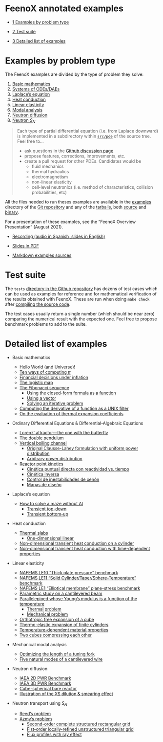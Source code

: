 # FeenoX annotated examples

- [<span class="toc-section-number">1</span> Examples by problem type][]
- [<span class="toc-section-number">2</span> Test suite][]
- [<span class="toc-section-number">3</span> Detailed list of
  examples][]

  [<span class="toc-section-number">1</span> Examples by problem type]: #examples-by-problem-type
  [<span class="toc-section-number">2</span> Test suite]: #test-suite
  [<span class="toc-section-number">3</span> Detailed list of examples]:
    #detailed-list-of-examples

# Examples by problem type

The FeenoX examples are divided by the type of problem they solve:

1.  [Basic mathematics][]
2.  [Systems of ODEs/DAEs][]
3.  [Laplace’s equation][]
4.  [Heat conduction][]
5.  [Linear elasticity][]
6.  [Modal analysis][]
7.  [Neutron diffusion][]
8.  [Neutron $S_N$][]

> Each type of partial differential equation (i.e. from Laplace
> downward) is implemented in a subdirectory within [`src/pde`][] of the
> source tree. Feel free to…
>
> - ask questions in the [Github discussion page][]
> - propose features, corrections, improvements, etc.
> - create a pull request for other PDEs. Candidates would be
>   - fluid mechanics
>   - thermal hydraulics
>   - electromagnetism
>   - non-linear elasticity
>   - cell-level neutronics (i.e. method of characteristics, collision
>     probabilities, etc)

All the files needed to run theses examples are available in the
[examples][] directory of the [Git repository][] and any of the
[tarballs][], both [source][] and [binary][].

For a presentation of these examples, see the “FeenoX Overview
Presentation” (August 2021).

- [Recording (audio in Spanish, slides in English)][]
- [Slides in PDF][]
- [Markdown examples sources][]

  [Basic mathematics]: basic.md
  [Systems of ODEs/DAEs]: daes.md
  [Laplace’s equation]: laplace.md
  [Heat conduction]: thermal.md
  [Linear elasticity]: mechanical.md
  [Modal analysis]: modal.md
  [Neutron diffusion]: neutron_diffusion.md
  [Neutron $S_N$]: neutron_sn.md
  [`src/pde`]: https://github.com/seamplex/feenox/tree/main/src/pdes
  [Github discussion page]: https://github.com/seamplex/feenox/discussions
  [examples]: https://github.com/seamplex/feenox/tree/main/examples
  [Git repository]: https://github.com/seamplex/feenox
  [tarballs]: https://www.seamplex.com/feenox/download.html
  [source]: https://www.seamplex.com/feenox/dist/src
  [binary]: https://www.seamplex.com/feenox/dist/linux
  [Recording (audio in Spanish, slides in English)]: https://youtu.be/-RJ5qn7E9uE
  [Slides in PDF]: https://www.seamplex.com/feenox/doc/2021-feenox.pdf
  [Markdown examples sources]: https://github.com/gtheler/2021-presentation

# Test suite

The `tests` [directory in the Github repository][] has dozens of test
cases which can be used as examples for reference and for mathematical
verification of the results obtained with FeenoX. These are run when
doing `make check` after [compiling the source code][].

The test cases usually return a single number (which should be near
zero) comparing the numerical result with the expected one. Feel free to
propose benchmark problems to add to the suite.

  [directory in the Github repository]: https://github.com/seamplex/feenox/tree/main/tests
  [compiling the source code]: ../doc/compile.md

# Detailed list of examples

- Basic mathematics
  - [Hello World (and Universe)!][]
  - [Ten ways of computing *π*][]
  - [Financial decisions under inflation][]
  - [The logistic map][]
  - [The Fibonacci sequence][]
    - [Using the closed-form formula as a function][]
    - [Using a vector][]
    - [Solving an iterative problem][]
  - [Computing the derivative of a function as a UNIX filter][]
  - [On the evaluation of thermal expansion coefficients][]
- Ordinary Differential Equations & Differential-Algebraic Equations
  - [Lorenz’ attractor—the one with the butterfly][]
  - [The double pendulum][]
  - [Vertical boiling channel][]
    - [Original Clausse-Lahey formulation with uniform power
      distribution][]
    - [Arbitrary power distribution][]
  - [Reactor point kinetics][]
    - [Cinética puntual directa con reactividad vs. tiempo][]
    - [Cinética inversa][]
    - [Control de inestabilidades de xenón][]
    - [Mapas de diseño][]
- Laplace’s equation
  - [How to solve a maze without AI][]
    - [Transient top-down][]
    - [Transient bottom-up][]
- Heat conduction
  - [Thermal slabs][]
    - [One-dimensional linear][]
  - [Non-dimensional transient heat conduction on a cylinder][]
  - [Non-dimensional transient heat conduction with time-dependent
    properties][]
- Linear elasticity
  - [NAFEMS LE10 “Thick plate pressure” benchmark][]
  - [NAFEMS LE11 “Solid Cylinder/Taper/Sphere-Temperature” benchmark][]
  - [NAFEMS LE1 “Elliptical membrane” plane-stress benchmark][]
  - [Parametric study on a cantilevered beam][]
  - [Parallelepiped whose Young’s modulus is a function of the
    temperature][]
    - [Thermal problem][]
    - [Mechanical problem][]
  - [Orthotropic free expansion of a cube][]
  - [Thermo-elastic expansion of finite cylinders][]
  - [Temperature-dependent material properties][]
  - [Two cubes compressing each other][]
- Mechanical modal analysis
  - [Optimizing the length of a tuning fork][]
  - [Five natural modes of a cantilevered wire][]
- Neutron diffusion
  - [IAEA 2D PWR Benchmark][]
  - [IAEA 3D PWR Benchmark][]
  - [Cube-spherical bare reactor][]
  - [Illustration of the XS dilution & smearing effect][]
- Neutron transport using $S_N$
  - [Reed’s problem][]
  - [Azmy’s problem][]
    - [Second-order complete structured rectangular grid][]
    - [Fist-order locally-refined unstructured triangular grid][]
    - [Flux profiles with ray effect][]

  [Hello World (and Universe)!]: https://seamplex.com/feenox/examples/basic.html#hello-world-and-universe
  [Ten ways of computing *π*]: https://seamplex.com/feenox/examples/basic.html#ten-ways-of-computing-pi
  [Financial decisions under inflation]: https://seamplex.com/feenox/examples/basic.html#financial-decisions-under-inflation
  [The logistic map]: https://seamplex.com/feenox/examples/basic.html#the-logistic-map
  [The Fibonacci sequence]: https://seamplex.com/feenox/examples/basic.html#the-fibonacci-sequence
  [Using the closed-form formula as a function]: https://seamplex.com/feenox/examples/basic.html#using-the-closed-form-formula-as-a-function
  [Using a vector]: https://seamplex.com/feenox/examples/basic.html#using-a-vector
  [Solving an iterative problem]: https://seamplex.com/feenox/examples/basic.html#solving-an-iterative-problem
  [Computing the derivative of a function as a UNIX filter]: https://seamplex.com/feenox/examples/basic.html#computing-the-derivative-of-a-function-as-a-unix-filter
  [On the evaluation of thermal expansion coefficients]: https://seamplex.com/feenox/examples/basic.html#on-the-evaluation-of-thermal-expansion-coefficients
  [Lorenz’ attractor—the one with the butterfly]: https://seamplex.com/feenox/examples/daes.html#lorenz-attractorthe-one-with-the-butterfly
  [The double pendulum]: https://seamplex.com/feenox/examples/daes.html#the-double-pendulum
  [Vertical boiling channel]: https://seamplex.com/feenox/examples/daes.html#vertical-boiling-channel
  [Original Clausse-Lahey formulation with uniform power distribution]: https://seamplex.com/feenox/examples/daes.html#original-clausse-lahey-formulation-with-uniform-power-distribution
  [Arbitrary power distribution]: https://seamplex.com/feenox/examples/daes.html#arbitrary-power-distribution
  [Reactor point kinetics]: https://seamplex.com/feenox/examples/daes.html#reactor-point-kinetics
  [Cinética puntual directa con reactividad vs. tiempo]: https://seamplex.com/feenox/examples/daes.html#cinética-puntual-directa-con-reactividad-vs.-tiempo
  [Cinética inversa]: https://seamplex.com/feenox/examples/daes.html#cinética-inversa
  [Control de inestabilidades de xenón]: https://seamplex.com/feenox/examples/daes.html#control-de-inestabilidades-de-xenón
  [Mapas de diseño]: https://seamplex.com/feenox/examples/daes.html#mapas-de-diseño
  [How to solve a maze without AI]: https://seamplex.com/feenox/examples/laplace.html#how-to-solve-a-maze-without-ai
  [Transient top-down]: https://seamplex.com/feenox/examples/laplace.html#transient-top-down
  [Transient bottom-up]: https://seamplex.com/feenox/examples/laplace.html#transient-bottom-up
  [Thermal slabs]: https://seamplex.com/feenox/examples/thermal.html#thermal-slabs
  [One-dimensional linear]: https://seamplex.com/feenox/examples/thermal.html#one-dimensional-linear
  [Non-dimensional transient heat conduction on a cylinder]: https://seamplex.com/feenox/examples/thermal.html#non-dimensional-transient-heat-conduction-on-a-cylinder
  [Non-dimensional transient heat conduction with time-dependent properties]:
    https://seamplex.com/feenox/examples/thermal.html#non-dimensional-transient-heat-conduction-with-time-dependent-properties
  [NAFEMS LE10 “Thick plate pressure” benchmark]: https://seamplex.com/feenox/examples/mechanical.html#nafems-le10-thick-plate-pressure-benchmark
  [NAFEMS LE11 “Solid Cylinder/Taper/Sphere-Temperature” benchmark]: https://seamplex.com/feenox/examples/mechanical.html#nafems-le11-solid-cylindertapersphere-temperature-benchmark
  [NAFEMS LE1 “Elliptical membrane” plane-stress benchmark]: https://seamplex.com/feenox/examples/mechanical.html#nafems-le1-elliptical-membrane-plane-stress-benchmark
  [Parametric study on a cantilevered beam]: https://seamplex.com/feenox/examples/mechanical.html#parametric-study-on-a-cantilevered-beam
  [Parallelepiped whose Young’s modulus is a function of the temperature]:
    https://seamplex.com/feenox/examples/mechanical.html#parallelepiped-whose-youngs-modulus-is-a-function-of-the-temperature
  [Thermal problem]: https://seamplex.com/feenox/examples/mechanical.html#thermal-problem
  [Mechanical problem]: https://seamplex.com/feenox/examples/mechanical.html#mechanical-problem
  [Orthotropic free expansion of a cube]: https://seamplex.com/feenox/examples/mechanical.html#orthotropic-free-expansion-of-a-cube
  [Thermo-elastic expansion of finite cylinders]: https://seamplex.com/feenox/examples/mechanical.html#thermo-elastic-expansion-of-finite-cylinders
  [Temperature-dependent material properties]: https://seamplex.com/feenox/examples/mechanical.html#temperature-dependent-material-properties
  [Two cubes compressing each other]: https://seamplex.com/feenox/examples/mechanical.html#two-cubes-compressing-each-other
  [Optimizing the length of a tuning fork]: https://seamplex.com/feenox/examples/modal.html#optimizing-the-length-of-a-tuning-fork
  [Five natural modes of a cantilevered wire]: https://seamplex.com/feenox/examples/modal.html#five-natural-modes-of-a-cantilevered-wire
  [IAEA 2D PWR Benchmark]: https://seamplex.com/feenox/examples/neutron_diffusion.html#iaea-2d-pwr-benchmark
  [IAEA 3D PWR Benchmark]: https://seamplex.com/feenox/examples/neutron_diffusion.html#iaea-3d-pwr-benchmark
  [Cube-spherical bare reactor]: https://seamplex.com/feenox/examples/neutron_diffusion.html#cube-spherical-bare-reactor
  [Illustration of the XS dilution & smearing effect]: https://seamplex.com/feenox/examples/neutron_diffusion.html#illustration-of-the-xs-dilution-smearing-effect
  [Reed’s problem]: https://seamplex.com/feenox/examples/neutron_sn.html#reeds-problem
  [Azmy’s problem]: https://seamplex.com/feenox/examples/neutron_sn.html#azmys-problem
  [Second-order complete structured rectangular grid]: https://seamplex.com/feenox/examples/neutron_sn.html#second-order-complete-structured-rectangular-grid
  [Fist-order locally-refined unstructured triangular grid]: https://seamplex.com/feenox/examples/neutron_sn.html#fist-order-locally-refined-unstructured-triangular-grid
  [Flux profiles with ray effect]: https://seamplex.com/feenox/examples/neutron_sn.html#flux-profiles-with-ray-effect
